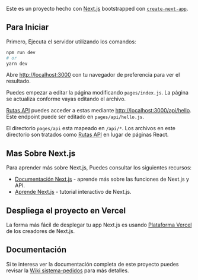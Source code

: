 Este es un proyecto hecho con [Next.js](https://nextjs.org/) bootstrapped con [`create-next-app`](https://github.com/vercel/next.js/tree/canary/packages/create-next-app).

## Para Iniciar

Primero, Ejecuta el servidor utilizando los comandos:

```bash
npm run dev
# or
yarn dev
```

Abre [http://localhost:3000](http://localhost:3000) con tu navegador de preferencia para ver el resultado.

Puedes empezar a editar la página modificando `pages/index.js`. La página se actualiza conforme vayas editando el archivo.

[Rutas API](https://nextjs.org/docs/api-routes/introduction) puedes acceder a estas mediante [http://localhost:3000/api/hello](http://localhost:3000/api/hello). Este endpoint puede ser editado en `pages/api/hello.js`.

El directorio `pages/api` esta mapeado en `/api/*`. Los archivos en este directorio son tratados como [Rutas API](https://nextjs.org/docs/api-routes/introduction) en lugar de páginas  React.

## Mas Sobre Next.js

Para aprender más sobre Next.js, Puedes consultar los siguientes recursos:

- [Documentación Next.js](https://nextjs.org/docs) - aprende más sobre las funciones de Next.js y API.
- [Aprende Next.js](https://nextjs.org/learn) - tutorial interactivo de Next.js.


## Despliega el proyecto en Vercel

La forma más fácil de desplegar tu app Next.js es usando [Plataforma Vercel](https://vercel.com/new?utm_medium=default-template&filter=next.js&utm_source=create-next-app&utm_campaign=create-next-app-readme) de los creadores de Next.js.

## Documentación 

Si te interesa ver la documentación completa de este proyecto puedes revisar la [Wiki sistema-pedidos](https://github.com/MelanieGRu/sistema-pedidos/wiki) para más detalles.
